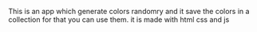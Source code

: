 This is an app which generate colors 
randomry and it save the colors in 
a collection for that you can use 
them. it is made with html css and js
